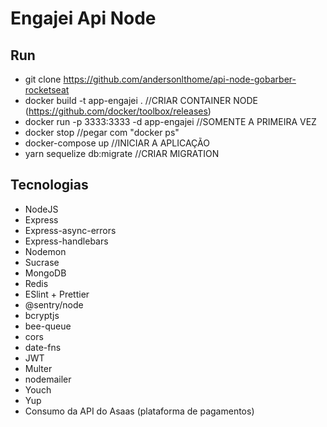 # Engajei Api Node

## Run
 - git clone https://github.com/andersonlthome/api-node-gobarber-rocketseat
 - docker build -t app-engajei .  //CRIAR CONTAINER NODE (https://github.com/docker/toolbox/releases)
 - docker run -p 3333:3333 -d app-engajei //SOMENTE A PRIMEIRA VEZ
 - docker stop <id container> //pegar com "docker ps"
 - docker-compose up //INICIAR A APLICAÇÃO
 - yarn sequelize db:migrate //CRIAR MIGRATION

## Tecnologias

 - NodeJS
 - Express
 - Express-async-errors
 - Express-handlebars
 - Nodemon
 - Sucrase
 - MongoDB
 - Redis
 - ESlint + Prettier
 - @sentry/node
 - bcryptjs
 - bee-queue
 - cors
 - date-fns
 - JWT
 - Multer
 - nodemailer
 - Youch
 - Yup
 - Consumo da API do Asaas (plataforma de pagamentos)

